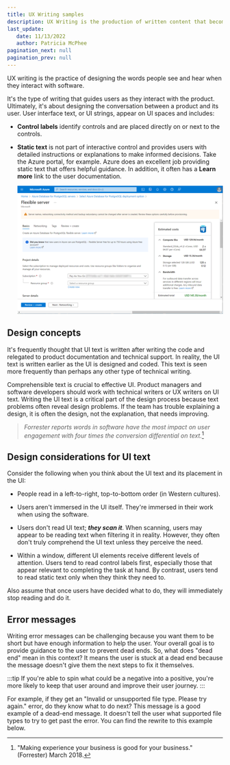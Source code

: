 ```yaml
---
title: UX Writing samples
description: UX Writing is the production of written content that becomes part of, and supports, a product's user experience. My expertise is in taking the guesswork out of complex technical content for busy IT professionals. I am passionate about creating content experiences that help people achieve more with technology. Please take a look at the before and after samples, and you be the judge.
last_update: 
   date: 11/13/2022
   author: Patricia McPhee
pagination_next: null
pagination_prev: null
---
```


UX writing is the practice of designing the words people see and hear when they interact with software. 

It's the type of writing that guides users as they interact with the product. Ultimately, it's about designing the conversation between a product and its user. User interface text, or UI strings, appear on UI spaces and includes:

- **Control labels** identify controls and are placed directly on or next to the controls.

- **Static text** is not part of interactive control and provides users with detailed instructions or explanations to make informed decisions. Take the Azure portal, for example. Azure does an excellent job providing static text that offers helpful guidance. In addition, it often has a **Learn more** link to the user documentation.

  ![Orginal browser group policy](../../static/img/static-ui-text.png)
  <div id="zoom-container"></div>

## Design concepts

It's frequently thought that UI text is written after writing the code and relegated to product documentation and technical support. In reality, the UI text is written earlier as the UI is designed and coded. This text is seen more frequently than perhaps any other type of technical writing.

Comprehensible text is crucial to effective UI. Product managers and software developers should work with technical writers or UX writers on UI text. Writing the UI text is a critical part of the design process because text problems often reveal design problems. If the team has trouble explaining a design, it is often the design, not the explanation, that needs improving.


>*Forrester reports words in software have the most impact on user engagement with four times the conversion differential on text.*[^1]


## Design considerations for UI text

Consider the following when you think about the UI text and its placement in the UI:
- People read in a left-to-right, top-to-bottom order (in Western cultures).

- Users aren't immersed in the UI itself. They're immersed in their work when using the software. 

- Users don't read UI text; ***they scan it***. When scanning, users may appear to be reading text when filtering it in reality. However, they often don't truly comprehend the UI text unless they perceive the need.

- Within a window, different UI elements receive different levels of attention. Users tend to read control labels first, especially those that appear relevant to completing the task at hand. By contrast, users tend to read static text only when they think they need to.

Also assume that once users have decided what to do, they will immediately stop reading and do it.

[^1]: "Making experience your business is good for your business." (Forrester) March 2018.
## Error messages

Writing error messages can be challenging because you want them to be short but have enough information to help the user. Your overall goal is to provide guidance to the user to prevent dead ends. So, what does "dead end" mean in this context? It means the user is stuck at a dead end because the message doesn't give them the next steps to fix it themselves. 

:::tip
If you're able to spin what could be a negative into a positive, you're more likely to keep that user around and improve their user journey.
:::

For example, if they get an "Invalid or unsupported file type. Please try again." error, do they know what to do next? This message is a good example of a dead-end message. It doesn't tell the user what supported file types to try to get past the error. You can find the rewrite to this example below.
